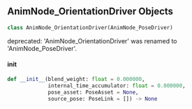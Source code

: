 ## AnimNode_OrientationDriver Objects

```python
class AnimNode_OrientationDriver(AnimNode_PoseDriver)
```

deprecated: 'AnimNode_OrientationDriver' was renamed to 'AnimNode_PoseDriver'.

<a id="unreal.AnimNode_OrientationDriver.__init__"></a>

#### __init__

```python
def __init__(blend_weight: float = 0.000000,
             internal_time_accumulator: float = 0.000000,
             pose_asset: PoseAsset = None,
             source_pose: PoseLink = []) -> None
```

<a id="unreal.RBFParams"></a>